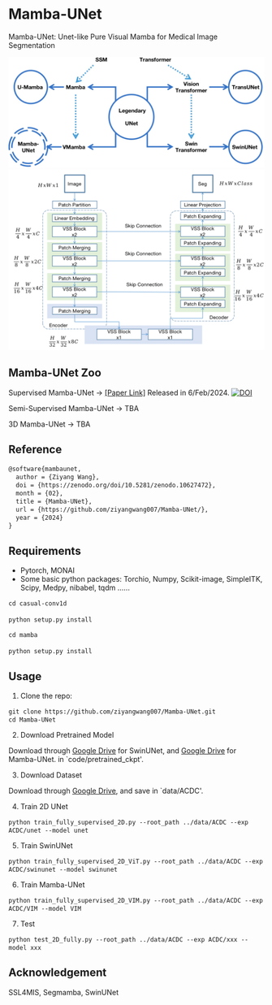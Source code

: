 # Mamba-UNet

Mamba-UNet: Unet-like Pure Visual Mamba for Medical Image Segmentation

<img src="intro.png">
<img src="framework.png">


## Mamba-UNet Zoo

Supervised Mamba-UNet -> [[Paper Link]](https://github.com/ziyangwang007/Mamba-UNet/blob/main/MambaUNet.pdf) Released in 6/Feb/2024. [![DOI](https://zenodo.org/badge/753828586.svg)](https://zenodo.org/doi/10.5281/zenodo.10627472)

Semi-Supervised Mamba-UNet -> TBA

3D Mamba-UNet -> TBA

## Reference
```
@software{mambaunet,
  author = {Ziyang Wang},
  doi = {https://zenodo.org/doi/10.5281/zenodo.10627472},
  month = {02},
  title = {Mamba-UNet},
  url = {https://github.com/ziyangwang007/Mamba-UNet/},
  year = {2024}
}
```
## Requirements
* Pytorch, MONAI 
* Some basic python packages: Torchio, Numpy, Scikit-image, SimpleITK, Scipy, Medpy, nibabel, tqdm ......

```
cd casual-conv1d

python setup.py install
```

```
cd mamba

python setup.py install
```


## Usage

1. Clone the repo:
```
git clone https://github.com/ziyangwang007/Mamba-UNet.git 
cd Mamba-UNet
```

2. Download Pretrained Model

Download through [Google Drive](https://drive.google.com/file/d/14RzbbBDjbKbgr0ordKlWbb69EFkHuplr/view?usp=sharing) for SwinUNet, and [Google Drive](https://drive.google.com/file/d/1uUPsr7XeqayCxlspqBHbg5zIWx0JYtSX/view?usp=sharing) for Mamba-UNet. in `code/pretrained_ckpt'.

3. Download Dataset

Download through [Google Drive](https://drive.google.com/file/d/1F3JzBSIURtFJkfcExBcT6Hu7Ar5_f8uv/view?usp=sharing), and save in `data/ACDC'.

4. Train 2D UNet
```
python train_fully_supervised_2D.py --root_path ../data/ACDC --exp ACDC/unet --model unet
```

5. Train SwinUNet
```
python train_fully_supervised_2D_ViT.py --root_path ../data/ACDC --exp ACDC/swinunet --model swinunet
```

6. Train Mamba-UNet
```
python train_fully_supervised_2D_VIM.py --root_path ../data/ACDC --exp ACDC/VIM --model VIM
```

7. Test
```
python test_2D_fully.py --root_path ../data/ACDC --exp ACDC/xxx --model xxx
```




## Acknowledgement
SSL4MIS, Segmamba, SwinUNet